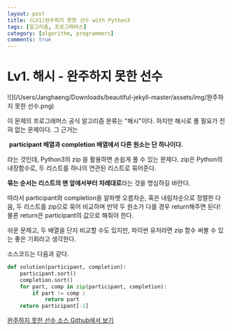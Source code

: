 ```yaml
---
layout: post
title: (LV1)완주하지 못한 선수 with Python3
tags: [알고리즘, 프로그래머스]
category: [algorithm, programmers]
comments: true
---
```

# Lv1. 해시 - 완주하지 못한 선수

![](/Users/Janghaeng/Downloads/beautiful-jekyll-master/assets/img/완주하지 못한 선수.png)

이 문제의 프로그래머스 공식 알고리즘 분류는 "해시"이다. 하지만 해시로 풀 필요가 전혀 없는 문제이다. 그 근거는

​	**participant 배열과 completion 배열에서 다른 원소는 단 하나이다.**

라는 것인데, Python3의 zip 을 활용하면 손쉽게 풀 수 있는 문제다. zip은 Python의 내장함수로, 두 리스트를 하나의 연관된 리스트로 묶어준다.

**묶는 순서는 리스트의 맨 앞에서부터 차례대로**라는 것을 명심하길 바란다.

따라서 participant와 completion을 알파벳 오름차순, 혹은 내림차순으로 정렬한 다음, 두 리스트를 zip으로 묶어 비교하며 만약 두 원소가 다를 경우 return해주면 된다! 물론 return은 participant의 값으로 해줘야 한다. 

쉬운 문제고, 두 배열을 단지 비교할 수도 있지만, 파이썬 유저라면 zip 함수 써볼 수 있는 좋은 기회라고 생각한다.

소스코드는 다음과 같다.

```python
def solution(participant, completion):
    participant.sort()
    completion.sort()
    for part, comp in zip(participant, completion):
        if part != comp :
            return part
    return participant[-1]
```

[완주하지 못한 선수 소스 Github에서 보기](https://github.com/ljh9601/BOJ-Programmers/blob/master/Programmers/Lv1/완주하지%20못한%20선수.py)